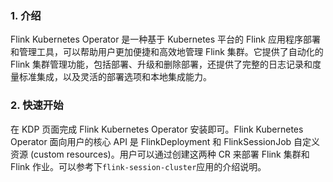 ### 1. 介绍
Flink Kubernetes Operator 是一种基于 Kubernetes 平台的 Flink 应用程序部署和管理工具，可以帮助用户更加便捷和高效地管理 Flink 集群。它提供了自动化的 Flink 集群管理功能，包括部署、升级和删除部署，还提供了完整的日志记录和度量标准集成，以及灵活的部署选项和本地集成能力。

### 2. 快速开始
在 KDP 页面完成 Flink Kubernetes Operator 安装即可。Flink Kubernetes Operator 面向用户的核心 API 是 Fl​​inkDeployment 和 FlinkSessionJob 自定义资源 (custom resources)。用户可以通过创建这两种 CR 来部署 Flink 集群和 Flink 作业。可以参考下`flink-session-cluster`应用的介绍说明。






